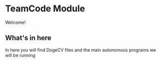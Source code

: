 # TeamCode Module

Welcome!

## What's in here

In here you will find DogeCV files and the main autonomous programs we will be running